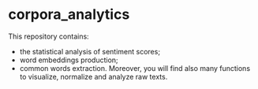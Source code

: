# corpora_analytics

This repository contains:
- the statistical analysis of sentiment scores;
- word embeddings production;
- common words extraction.
Moreover, you will find also many functions to visualize, normalize and analyze raw texts. 
